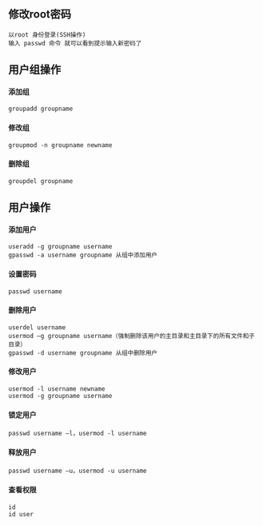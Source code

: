 <!--
author: wngn123
head: head.png
date: 2016-09-03
title: CentOS6 修改root管理员密码和用户操作
tags: centos
category: Centos
status: publish
summary: 修改root管理员密码和用户操作
-->


## 修改root密码
```
以root 身份登录(SSH操作)
输入 passwd 命令 就可以看到提示输入新密码了
```
## 用户组操作
#### 添加组
```
groupadd groupname
```
#### 修改组
```
groupmod -n groupname newname
```
#### 删除组
```
groupdel groupname
```
## 用户操作

#### 添加用户
```
useradd -g groupname username
gpasswd -a username groupname 从组中添加用户
```
#### 设置密码
```
passwd username
```

#### 删除用户
```
userdel username
usermod –g groupname username（强制删除该用户的主目录和主目录下的所有文件和子目录）
gpasswd -d username groupname 从组中删除用户
```

#### 修改用户
```
usermod -l username newname
usermod -g groupname username
```
#### 锁定用户
```
passwd username –l，usermod -l username 
```
#### 释放用户
```
passwd username –u，usermod -u username 
```
#### 查看权限
```
id
id user
```
